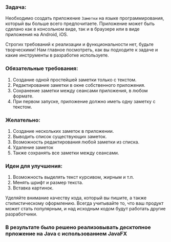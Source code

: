 ### Задача:
Необходимо создать приложение ```Заметки``` на языке программирования, который вы 
больше всего предпочитаете. Приложение может быть сделано как в консольном виде, 
так и в браузере или в виде приложения на Android, iOS.

Строгих требований к реализации и функциональности нет, будьте творческими! Нам 
главное посмотреть, как вы подходите к задаче и какие инструменты в разработке 
используете.

### Обязательные требования:
1) Создание одной простейшей заметки только с текстом.
2) Редактирование заметки в окне собственного приложения.
3) Сохранение заметки между сеансами приложения, в любом формате.
4) При первом запуске, приложение должно иметь одну заметку с текстом.

### Желательно:
1) Создание нескольких заметок в приложении.
2) Выводить список существующих заметок.
3) Возможность редактирования любой заметки из списка.
4) Удаление заметок
5) Также сохранять все заметки между сеансами.

### Идеи для улучшения:
1) Возможность выделять текст курсивом, жирным и т.п.
2) Менять шрифт и размер текста.
3) Вставка картинок.

Уделяйте внимание качеству кода, который вы пишите, а также стилистическому 
оформлению. Всегда учитывайте то, что ваш продукт может стать популярным, и над исходным 
кодом будут работать другие разработчики. 

### В результате было решено реализовывать десктопное прложение на Java с использованием JavaFX
